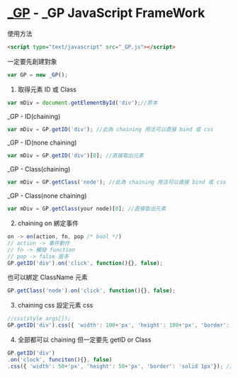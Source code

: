 [_GP](https://github.com/madeinfree/JS---_GP-Framework) - _GP JavaScript FrameWork
==================================================================================

使用方法
```html
<script type="text/javascript" src="_GP.js"></script>
```

一定要先創建對象
```js
var GP = new _GP();
```

1. 取得元素 ID 或 Class

```js
var mDiv = document.getElementById('div');//原本
```
_GP - ID(chaining)
```js
var mDiv = GP.getID('div'); //此為 chaining 用法可以直接 bind 或 css
```
_GP - ID(none chaining)
```js
var mDiv = GP.getID('div')[0]; //直接取出元素
```
_GP - Class(chaining)
```js
var mDiv = GP.getClass('node'); //此為 chaining 用法可以直接 bind 或 css
```
_GP - Class(none chaining)
```js
var mDiv = GP.getClass(your node)[0]; //直接取出元素
```

2. chaining on 綁定事件

```js
on -> on(action, fn, pop /* bool */)
// action -> 事件動作
// fn -> 觸發 function
// pop -> false 居多
GP.getID('div').on('click', function(){}, false);
```
也可以綁定 ClassName 元素
```js
GP.getClass('node').on('click', function(){}, false);
```

3. chaining css 設定元素 css

```js
//css(style args[]);
GP.getID('div').css({ 'width': 100+'px', 'height': 100+'px', 'border': 'solid 1px'});
```

4. 全部都可以 chaining 但一定要先 getID or Class

```js
GP.getID('div')
.on('clock', funciton(){}, false)
.css({ 'width': 50+'px', 'height': 50+'px', 'border': 'solid 1px'}); //這樣就能綁定又設定 css 了。
```
